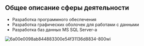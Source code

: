 Общее описание сферы деятельности
----
 - Разработка программного обеспечения
 - Разработка графических оболочек для работами с данными
 - Разработка баз данных MS SQL Server-а

![6a00e0098ab844883300e54f31136d8834-800wi](https://user-images.githubusercontent.com/117192378/200038866-c1c362c5-f7b7-4da0-857b-4f9b93897e56.jpg)
